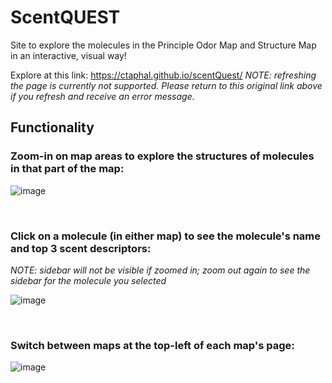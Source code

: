 # ScentQUEST
Site to explore the molecules in the Principle Odor Map and Structure Map in an interactive, visual way!

Explore at this link: https://ctaphal.github.io/scentQuest/
*NOTE: refreshing the page is currently not supported. Please return to this original link above if you refresh and receive an error message.*

## Functionality
### Zoom-in on map areas to explore the structures of molecules in that part of the map:

![image](https://github.com/ctaphal/scentQuest/assets/67525176/8a56148c-b1b5-40e5-bf5d-9ac990d05eac)

&nbsp;&nbsp;

### Click on a molecule (in either map) to see the molecule's name and top 3 scent descriptors:

*NOTE: sidebar will not be visible if zoomed in; zoom out again to see the sidebar for the molecule you selected*

![image](https://github.com/ctaphal/scentQuest/assets/67525176/dc5fd204-9f92-4a45-824e-8c01babfcf87)

&nbsp;&nbsp;

### Switch between maps at the top-left of each map's page: 

![image](https://github.com/ctaphal/scentQuest/assets/67525176/bb90f01e-e7de-48d6-9b82-48a453d14b22)
